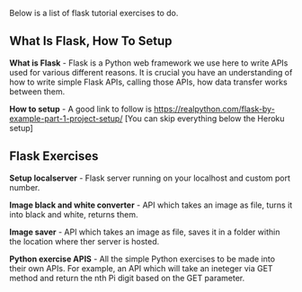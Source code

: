 Below is a list of flask tutorial exercises to do.

What Is Flask, How To Setup
---------
**What is Flask** - Flask is a Python web framework we use here to write APIs used for various different reasons. It is crucial you have an understanding of how to write simple Flask APIs, calling those APIs, how data transfer works between them.

**How to setup** - A good link to follow is https://realpython.com/flask-by-example-part-1-project-setup/ [You can skip everything below the Heroku setup]

Flask Exercises
---------

**Setup localserver** - Flask server running on your localhost and custom port number.

**Image black and white converter** - API which takes an image as file, turns it into black and white, returns them.

**Image saver** - API which takes an image as file, saves it in a folder within the location where ther server is hosted.

**Python exercise APIS** - All the simple Python exercises to be made into their own APIs. For example, an API which will take an ineteger via GET method and return the nth Pi digit based on the GET parameter.

